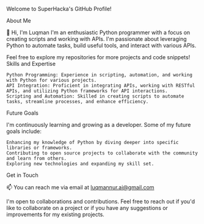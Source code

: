 Welcome to SuperHacka's GitHub Profile!

About Me

👋 Hi, I'm Luqman I'm an enthusiastic Python programmer with a focus on creating scripts and working with APIs. I'm passionate about leveraging Python to automate tasks, build useful tools, and interact with various APIs.

Feel free to explore my repositories for more projects and code snippets!
Skills and Expertise

    Python Programming: Experience in scripting, automation, and working with Python for various projects.
    API Integration: Proficient in integrating APIs, working with RESTful APIs, and utilizing Python frameworks for API interactions.
    Scripting and Automation: Skilled in creating scripts to automate tasks, streamline processes, and enhance efficiency.

Future Goals

I'm continuously learning and growing as a developer. Some of my future goals include:

    Enhancing my knowledge of Python by diving deeper into specific libraries or frameworks.
    Contributing to open source projects to collaborate with the community and learn from others.
    Exploring new technologies and expanding my skill set.

Get in Touch

📫 You can reach me via email at luqmannur.ai@gmail.com

I'm open to collaborations and contributions. Feel free to reach out if you'd like to collaborate on a project or if you have any suggestions or improvements for my existing projects.


<!---
SuperHacka/SuperHacka is a ✨ special ✨ repository because its `README.md` (this file) appears on your GitHub profile.
You can click the Preview link to take a look at your changes.
--->
